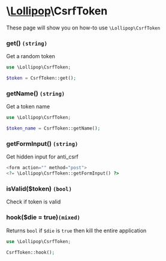 # \\[Lollipop](https://github.com/jabernardo/lollipop-php)\CsrfToken

These page will show you on how-to use ```\Lollipop\CsrfToken``` 

### get() ```(string)```
Get a random token

```php
use \Lollipop\CsrfToken;

$token = CsrfToken::get();

```

### getName() ```(string)```
Get a token name

```php
use \Lollipop\CsrfToken;

$token_name = CsrfToken::getName();

```

### getFormInput() ```(string)```
Get hidden input for anti_csrf

```php
<form action="" method="post">
<?= \Lollipop\CsrfToken::getFormInput() ?>
```

### isValid($token) ```(bool)```
Check if token is valid

### hook($die = true)```(mixed)```
Returns ```bool``` if ```$die``` is ```true``` then kill the entire application

```php
use \Lollipop\CsrfToken;

CsrfToken::hook();

```
